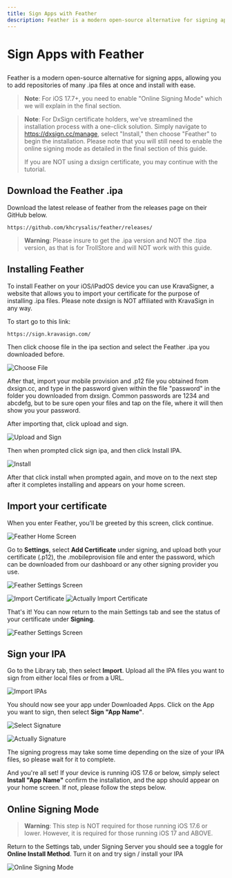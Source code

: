 ```yaml
---
title: Sign Apps with Feather
description: Feather is a modern open-source alternative for signing apps, allowing you to add repositories of many .ipa files at once and install with ease.
---
```


# Sign Apps with Feather

##

Feather is a modern open-source alternative for signing apps, allowing you to add repositories of many .ipa files at once and install with ease.

> **Note**: For iOS 17.7+, you need to enable "Online Signing Mode" which we will explain in the final section.

> **Note**: For DxSign certificate holders, we've streamlined the installation process with a one-click solution. Simply navigate to https://dxsign.cc/manage, select "Install," then choose "Feather" to begin the installation. Please note that you will still need to enable the online signing mode as detailed in the final section of this guide.
>
> If you are NOT using a dxsign certificate, you may continue with the tutorial.

## Download the Feather .ipa

Download the latest release of feather from the releases page on their GitHub below.

```
https://github.com/khcrysalis/feather/releases/
```

> **Warning**: Please insure to get the .ipa version and NOT the .tipa version, as that is for TrollStore and will NOT work with this guide.

## Installing Feather

To install Feather on your iOS/iPadOS device you can use KravaSigner, a website that allows you to import your certificate for the purpose of installing .ipa files. Please note dxsign is NOT affiliated with KravaSign in any way.

To start go to this link:

```
https://sign.kravasign.com/
```

Then click choose file in the ipa section and select the Feather .ipa you downloaded before.

![Choose File](/images/feather/choosefile.png)

After that, import your mobile provision and .p12 file you obtained from dxsign.cc, and type in the password given within the file "password" in the folder you downloaded from dxsign. Common passwords are 1234 and abcdefg, but to be sure open your files and tap on the file, where it will then show you your password.

After importing that, click upload and sign.

![Upload and Sign](/images/feather/uploadandsign.png)

Then when prompted click sign ipa, and then click Install IPA.

![Install](/images/feather/install.png)

After that click install when prompted again, and move on to the next step after it completes installing and appears on your home screen.

## Import your certificate

When you enter Feather, you'll be greeted by this screen, click continue.

![Feather Home Screen](/images/feather/home_screen.jpeg)

Go to **Settings**, select **Add Certificate** under signing, and upload both your certificate (.p12), the .mobileprovision file and enter the password, which can be downloaded from our dashboard or any other signing provider you use.

![Feather Settings Screen](/images/feather/settings_screen.jpeg)

![Import Certificate](/images/feather/import_certificate.jpeg)
![Actually Import Certificate](/images/feather/actually_import_certificate.jpeg)

That's it! You can now return to the main Settings tab and see the status of your certificate under **Signing**.

![Feather Settings Screen](/images/feather/settings_screen_with_cert.jpeg)

## Sign your IPA

Go to the Library tab, then select **Import**. Upload all the IPA files you want to sign from either local files or from a URL.

![Import IPAs](/images/feather/import.jpeg)

You should now see your app under Downloaded Apps. Click on the App you want to sign, then select **Sign "App Name"**.

![Select Signature](/images/feather/select_signature.jpeg)

![Actually Signature](/images/feather/signature.jpeg)

The signing progress may take some time depending on the size of your IPA files, so please wait for it to complete.

And you're all set! If your device is running iOS 17.6 or below, simply select **Install "App Name"** confirm the installation, and the app should appear on your home screen. If not, please follow the steps below.

## Online Signing Mode

> **Warning**: This step is NOT required for those running iOS 17.6 or lower. However, it is required for those running iOS 17 and ABOVE.

Return to the Settings tab, under Signing Server you should see a toggle for **Online Install Method**. Turn it on and try sign / install your IPA

![Online Signing Mode](/images/feather/online-signing.jpeg)
